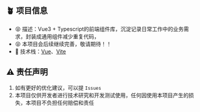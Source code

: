 ## 🪴 项目信息
* 😝 描述：Vue3 + Typescript的前端组件库，沉淀记录日常工作中的业务需求，封装成通用组件减少重复代码，
* 😝 本项目会后续继续完善，敬请期待！！
* 🎯 技术栈：[Vue](https://cn.vuejs.org/)、[Vite](https://vitejs.cn/vite5-cn/)

## ⚠️ 责任声明
1. 如有更好的优化建议，可以提 `Issues`
2. 本项目仅供开发者进行技术研究和开发测试使用，任何因使用本项目产生的损失，本项目不负担任何赔偿和责任

